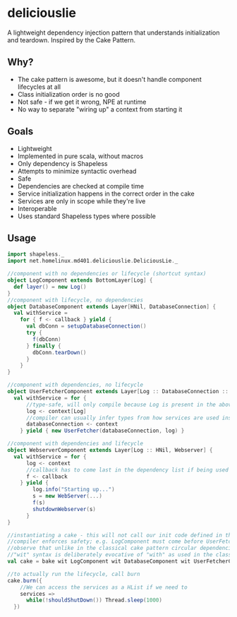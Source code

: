 deliciouslie
============
A lightweight dependency injection pattern that understands initialization and teardown.
Inspired by the Cake Pattern.

Why?
----
 * The cake pattern is awesome, but it doesn't handle component lifecycles at all
 * Class initialization order is no good
  * Not safe - if we get it wrong, NPE at runtime
  * No way to separate "wiring up" a context from starting it

Goals
-----
 * Lightweight
  * Implemented in pure scala, without macros
  * Only dependency is Shapeless
  * Attempts to minimize syntactic overhead
 * Safe
  * Dependencies are checked at compile time
  * Service initialization happens in the correct order in the cake
  * Services are only in scope while they're live
 * Interoperable
  * Uses standard Shapeless types where possible

Usage
-----
````scala
import shapeless._
import net.homelinux.md401.deliciouslie.DeliciousLie._

//component with no dependencies or lifecycle (shortcut syntax)
object LogComponent extends BottomLayer[Log] {
  def layer() = new Log()
}
//component with lifecycle, no dependencies
object DatabaseComponent extends Layer[HNil, DatabaseConnection] {
  val withService =
    for { f <- callback } yield {
      val dbConn = setupDatabaseConnection()
      try {
        f(dbConn)
      } finally {
        dbConn.tearDown()
      }
    }
}

//component with dependencies, no lifecycle
object UserFetcherComponent extends Layer[Log :: DatabaseConnection :: HNil, UserFetcher] {
  val withService = for {
      //type-safe, will only compile because Log is present in the above declaration
      log <- context[Log]
      //compiler can usually infer types from how services are used inside the yield block
      databaseConnection <- context
    } yield { new UserFetcher(databaseConnection, log) }

//component with dependencies and lifecycle
object WebserverComponent extends Layer[Log :: HNil, Webserver] {
  val withService = for {
      log <- context
      //callback has to come last in the dependency list if being used
      f <- callback
    } yield {
        log.info("Starting up...")
        s = new WebServer(...)
        f(s)
        shutdownWebserver(s)
      }
}

//instantiating a cake - this will not call our init code defined in the yield blocks
//compiler enforces safety; e.g. LogComponent must come before UserFetcherComponent or WebserverComponent
//observe that unlike in the classical cake pattern circular dependencies are impossible
//"wit" syntax is deliberately evocative of "with" as used in the classical cake pattern
val cake = bake wit LogComponent wit DatabaseComponent wit UserFetcherComponent wit WebserverComponent

//to actually run the lifecycle, call burn
cake.burn({
    //We can access the services as a HList if we need to
    services =>
      while(!shouldShutDown()) Thread.sleep(1000)
  })
````
